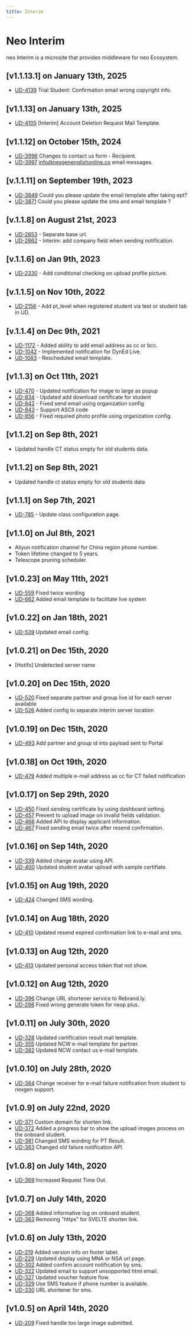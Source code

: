 ```yaml
---
title: Interim
---
```


# Neo Interim
neo Interim is a microsite that provides middleware for neo Ecosystem.

## [v1.1.13.1] on January 13th, 2025
- [UD-4139](https://dyned.myjetbrains.com/youtrack/issue/UD-4139) Trial Student: Confirmation email wrong copyright info.

## [v1.1.13] on January 13th, 2025
- [UD-4105](https://dyned.myjetbrains.com/youtrack/issue/UD-4105) [Interim] Account Deletion Request Mail Template.

## [v1.1.12] on October 15th, 2024
- [UD-3996](https://dyned.myjetbrains.com/youtrack/issue/UD-3996) Changes to contact us form - Recipient.
- [UD-3997](https://dyned.myjetbrains.com/youtrack/issue/UD-3997) info@nexgenenglishonline.co email messages.

## [v.1.1.11] on September 19th, 2023
- [UD-3849](https://dyned.myjetbrains.com/youtrack/issue/UD-3849) Could you please update the email template after taking ept?
- [UD-3871](https://dyned.myjetbrains.com/youtrack/issue/UD-3871) Could you please update the sms and email template ?

## [v.1.1.8] on August 21st, 2023
- [UD-2853](https://dyned.myjetbrains.com/youtrack/issue/UD-2853) - Separate base url.
- [UD-2862](https://dyned.myjetbrains.com/youtrack/issue/UD-2862) - Interim: add company field when sending notification.

## [v.1.1.6] on Jan 9th, 2023
- [UD-2330](https://dyned.myjetbrains.com/youtrack/issue/UD-2330) - Add conditional checking on upload profile picture.

## [v.1.1.5] on Nov 10th, 2022
- [UD-2156](https://dyned.myjetbrains.com/youtrack/issue/UD-2156) - Add pt_level when registered student via test or student tab in UD.

## [v.1.1.4] on Dec 9th, 2021
- [UD-1172](https://dyned.myjetbrains.com/youtrack/issue/UD-1172) - Added ability to add email address as cc or bcc.
- [UD-1042](https://dyned.myjetbrains.com/youtrack/issue/UD-1041) - Implemented notification for DynEd Live.
- [UD-1083](https://dyned.myjetbrains.com/youtrack/issue/UD-1083) - Rescheduled email template.

## [v1.1.3] on Oct 11th, 2021
- [UD-470](https://dyned.myjetbrains.com/youtrack/issue/UD-470) - Updated notification for image to large as popup
- [UD-834](https://dyned.myjetbrains.com/youtrack/issue/UD-834) - Updated add download certificate for student
- [UD-842](https://dyned.myjetbrains.com/youtrack/issue/UD-842) - Fixed send email using organization config
- [UD-843](https://dyned.myjetbrains.com/youtrack/issue/UD-843) - Support ASCII code
- [UD-856](https://dyned.myjetbrains.com/youtrack/issue/UD-856) - Fixed required photo profile using organization config.

## [v1.1.2] on Sep 8th, 2021
- Updated handle CT status empty for old students data.

## [v1.1.2] on Sep 8th, 2021
- Updated handle ct status empty for old students data

## [v1.1.1] on Sep 7th, 2021
- [UD-785](https://dyned.myjetbrains.com/youtrack/issue/UD-785) - Update class configuration page.

## [v1.1.0] on Jul 8th, 2021
- Aliyun notification channel for China region phone number.
- Token lifetime changed to 5 years.
- Telescope pruning scheduler.

## [v1.0.23] on May 11th, 2021
- [UD-559](https://dyned.myjetbrains.com/youtrack/issue/UD-559) Fixed twice wording
- [UD-662](https://dyned.myjetbrains.com/youtrack/issue/UD-662) Added email template to facilitate live system

## [v1.0.22] on Jan 18th, 2021
- [UD-539](https://dyned.myjetbrains.com/youtrack/issue/UD-539) Updated email config.

## [v1.0.21] on Dec 15th, 2020
- [Hotifx] Undetected server name

## [v1.0.20] on Dec 15th, 2020
- [UD-520](https://dyned.myjetbrains.com/youtrack/issue/UD-520) Fixed separate partner and group live id for each server available
- [UD-526](https://dyned.myjetbrains.com/youtrack/issue/UD-526) Added config to separate interim server location

## [v1.0.19] on Dec 15th, 2020
- [UD-493](https://dyned.myjetbrains.com/youtrack/issue/UD-493) Add partner and group id into payload sent to Portal

## [v1.0.18] on Oct 19th, 2020
- [UD-479](https://dyned.myjetbrains.com/youtrack/issue/UD-479) Added multiple e-mail address as cc for CT failed notification

## [v1.0.17] on Sep 29th, 2020
- [UD-450](https://dyned.myjetbrains.com/youtrack/issue/UD-450) Fixed sending certificate by using dashboard setting.
- [UD-457](https://dyned.myjetbrains.com/youtrack/issue/UD-457) Prevent to upload image on invalid fields validation.
- [UD-466](https://dyned.myjetbrains.com/youtrack/issue/UD-466) Added API to display applicant information.
- [UD-467](https://dyned.myjetbrains.com/youtrack/issue/UD-467) Fixed sending email twice after resend confirmation.

## [v1.0.16] on Sep 14th, 2020
- [UD-339](https://dyned.myjetbrains.com/youtrack/issue/UD-339) Added change avatar using API.
- [UD-400](https://dyned.myjetbrains.com/youtrack/issue/UD-400) Updated student avatar upload with sample certifiate.

## [v1.0.15] on Aug 19th, 2020
- [UD-424](https://dyned.myjetbrains.com/youtrack/issue/UD-424) Changed SMS wording.

## [v1.0.14] on Aug 18th, 2020
- [UD-410](https://dyned.myjetbrains.com/youtrack/issue/UD-410) Updated resend expired confirmation link to e-mail and sms.

## [v1.0.13] on Aug 12th, 2020
- [UD-413](https://dyned.myjetbrains.com/youtrack/issue/UD-413) Updated personal access token that not show.

## [v1.0.12] on Aug 12th, 2020
- [UD-396](https://dyned.myjetbrains.com/youtrack/issue/UD-396) Change URL shortener service to Rebrand.ly.
- [UD-298](https://dyned.myjetbrains.com/youtrack/issue/UD-298) Fixed wrong generate token for neop plus. 

## [v1.0.11] on July 30th, 2020
- [UD-328](https://dyned.myjetbrains.com/youtrack/issue/UD-328) Updated certification result mail template.
- [UD-355](https://dyned.myjetbrains.com/youtrack/issue/UD-355) Updated NCW e-mail template for partner.
- [UD-382](https://dyned.myjetbrains.com/youtrack/issue/UD-382) Updated NCW contact us e-mail template.

## [v1.0.10] on July 28th, 2020
- [UD-384](https://dyned.myjetbrains.com/youtrack/issue/UD-384) Change receiver for e-mail failure notification from student to nexgen support.

## [v1.0.9] on July 22nd, 2020
- [UD-371](https://dyned.myjetbrains.com/youtrack/issue/UD-371) Custom domain for shorten link.
- [UD-372](https://dyned.myjetbrains.com/youtrack/issue/UD-372) Added a progress bar to show the upload images process on the onboard student.
- [UD-381](https://dyned.myjetbrains.com/youtrack/issue/UD-381) Changed SMS wording for PT Result.
- [UD-383](https://dyned.myjetbrains.com/youtrack/issue/UD-383) Changed old failure notification API.

## [v1.0.8] on July 14th, 2020
- [UD-369](https://dyned.myjetbrains.com/youtrack/issue/UD-369) Increased Request Time Out.

## [v1.0.7] on July 14th, 2020
- [UD-368](https://dyned.myjetbrains.com/youtrack/issue/UD-368) Added informative log on onboard student.
- [UD-363](https://dyned.myjetbrains.com/youtrack/issue/UD-363) Removing "https" for SVELTE shorten link.

## [v1.0.6] on July 13th, 2020
- [UD-219](https://dyned.myjetbrains.com/youtrack/issue/UD-219) Added version info on footer label.
- [UD-229](https://dyned.myjetbrains.com/youtrack/issue/UD-229) Updated display using MNA or NSA url page.
- [UD-302](https://dyned.myjetbrains.com/youtrack/issue/UD-302) Added confirm account notification by sms.
- [UD-322](https://dyned.myjetbrains.com/youtrack/issue/UD-322) Updated email to support unsopported html email.
- [UD-327](https://dyned.myjetbrains.com/youtrack/issue/UD-327) Updated voucher feature flow.
- [UD-329](https://dyned.myjetbrains.com/youtrack/issue/UD-329) Use SMS feature if phone number is available.
- [UD-330](https://dyned.myjetbrains.com/youtrack/issue/UD-330) URL shortener for sms.

## [v1.0.5] on April 14th, 2020
- [UD-209](https://dyned.myjetbrains.com/youtrack/issue/UD-209) Fixed handle too large image submitted.